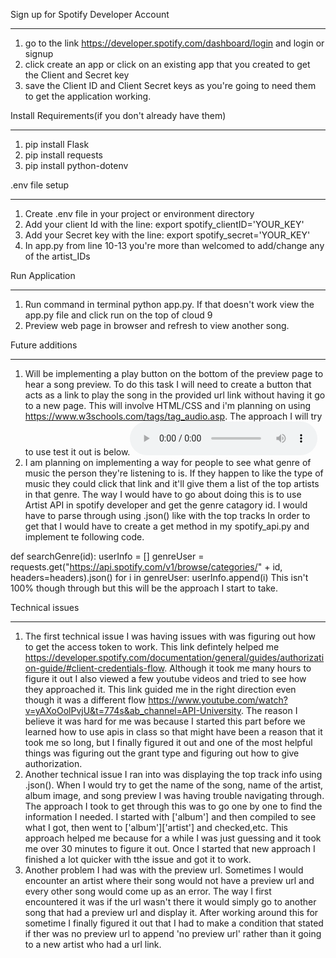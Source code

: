 
Sign up for Spotify Developer Account
_________________________________________________________________________________________________________
1. go to the link https://developer.spotify.com/dashboard/login and login or signup
2. click create an app or click on an existing app that you created to get the Client and Secret key
3. save the Client ID and Client Secret keys as you're going to need them to get the application working.


Install Requirements(if you don't already have them)
_________________________________________________________________________________________________________
1. pip install Flask
2. pip install requests
3. pip install python-dotenv


.env file setup
_________________________________________________________________________________________________________
1. Create .env file in your project or environment directory
2. Add your client Id with the line: export spotify_clientID='YOUR_KEY'
3. Add your Secret key with the line: export spotify_secret='YOUR_KEY'
4. In app.py from line 10-13 you're more than welcomed to add/change any of the artist_IDs 


Run Application
_________________________________________________________________________________________________________
1. Run command in terminal python app.py. If that doesn't work view the app.py file and click run on the top of cloud 9
2. Preview web page in browser and refresh to view another song.


Future additions
_________________________________________________________________________________________________________
1. Will be implementing a play button on the bottom of the preview page to hear a song preview. To do this task I will need to create a button that acts as a link to play the song in the provided url link without having it go to a new page. This will involve HTML/CSS and i'm planning on using https://www.w3schools.com/tags/tag_audio.asp. The approach I will try to use test it out is below.<audio controls>  <source src="https://www.exaple.mp3" /> </audio>
2. I am planning on implementing a way for people to see what genre of music the person they're listening to is. If they happen to like the type of music they could click that link and it'll give them a list of the top artists in that genre. The way I would have to go about doing this is to use Artist API in spotify developer and get the genre catagory id. I would have to parse through using .json() like with the top tracks In order to get that I would have to create a get method in my spotify_api.py and implement te following code.

def searchGenre(id):
    userInfo = []
    genreUser = requests.get("https://api.spotify.com/v1/browse/categories/" + id, headers=headers).json()
    for i in genreUser:
        userInfo.append(i)
This isn't 100% though through but this will be the approach I start to take.


Technical issues
________________________________________________________________________________________________________
1. The first technical issue I was having issues with was figuring out how to get the access token to work. This link defintely helped me https://developer.spotify.com/documentation/general/guides/authorization-guide/#client-credentials-flow. Although it took me many hours to figure it out I also viewed a few youtube videos and tried to see how they approached it. This link guided me in the right direction even though it was a different flow https://www.youtube.com/watch?v=yAXoOolPvjU&t=774s&ab_channel=API-University. The reason I believe it was hard for me was because I started this part before we learned how to use apis in class so that might have been a reason that it took me so long, but I finally figured it out and one of the most helpful things was figuring out the grant type and figuring out how to give authorization.
2. Another technical issue I ran into was displaying the top track info using .json(). When I would try to get the name of the song, name of the artist, album image, and song preview I was having trouble navigating through. The approach I took to get through this was to go one by one to find the information I needed. I started with ['album'] and then compiled to see what I got, then went to ['album']['artist'] and checked,etc. This approach helped me because for a while I was just guessing and it took me over 30 minutes to figure it out. Once I started that new approach I finished a lot quicker with tthe issue and got it to work.
2. Another problem I had was with the preview url. Sometimes I would encounter an artist where their song would not have a preview url and every other song would come up as an error. The way I first encountered it was if the url wasn't there it would simply go to another song that had a preview url and display it. After working around this for sometime I finally figured it out that I had to make a condition that stated if ther was no preview url to append 'no preview url' rather than it going to a new artist who had a url link.

